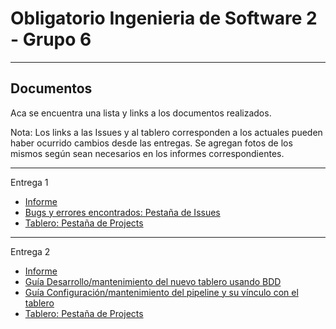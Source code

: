 # Obligatorio Ingenieria de Software 2 - Grupo 6

---

## Documentos

Aca se encuentra una lista y links a los documentos realizados. 

Nota: Los links a las Issues y al tablero corresponden a los actuales pueden haber ocurrido cambios desde las entregas. Se agregan fotos de los mismos según sean necesarios en los informes correspondientes. 

---

Entrega 1

- [Informe](Informe-entrega-1.pdf)
- [Bugs y errores encontrados: Pestaña de Issues](https://github.com/agustinadisiot/isa2-m7a-06/issues)
- [Tablero: Pestaña de Projects](https://github.com/agustinadisiot/isa2-m7a-06/projects/1) 


---

Entrega 2

- [Informe](Informe-entrega-2.pdf)
- [Guía Desarrollo/mantenimiento del nuevo tablero usando BDD](guia-tablero-bdd.pdf)
- [Guía Configuración/mantenimiento del pipeline y su vínculo con el tablero](configuracion-pipeline-tablero.pdf)
- [Tablero: Pestaña de Projects](https://github.com/agustinadisiot/isa2-m7a-06/projects/1) 
